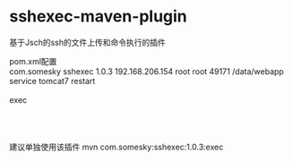 sshexec-maven-plugin
====================

基于Jsch的ssh的文件上传和命令执行的插件

pom.xml配置
<plugin>  
	<groupId>com.somesky</groupId>
	<artifactId>sshexec</artifactId>
	<version>1.0.3</version>
	<configuration>
		<host>192.168.206.154</host>
		<user>root</user>
		<passwd>root</passwd>
		<port>49171</port>
		<destDirectory>/data/webapp</destDirectory>
		<commands>
			<command>service tomcat7 restart</command>
		</commands>
	</configuration>
	<executions>  
	  <execution>
		<goals>  
		  <goal>exec</goal>  
		</goals>  
	  </execution>  
	</executions>  
</plugin> 
      
建议单独使用该插件
mvn com.somesky:sshexec:1.0.3:exec
      
      
      

